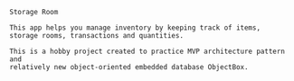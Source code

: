 	Storage Room

	This app helps you manage inventory by keeping track of items,
	storage rooms, transactions and quantities.

	This is a hobby project created to practice MVP architecture pattern and 
	relatively new object-oriented embedded database ObjectBox.
